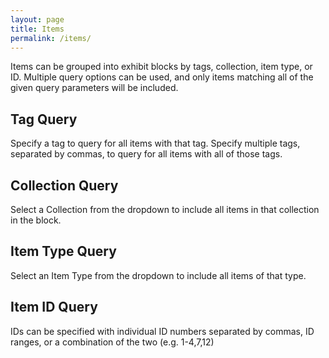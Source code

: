 ```yaml
---
layout: page
title: Items
permalink: /items/
---
```


Items can be grouped into exhibit blocks by tags, collection, item type, or ID.
Multiple query options can be used, and only items matching all of the given
query parameters will be included.

Tag Query
---------
Specify a tag to query for all items with that tag. Specify multiple tags,
separated by commas, to query for all items with all of those tags.

Collection Query
----------------
Select a Collection from the dropdown to include all items in that collection in
the block.

Item Type Query
---------------
Select an Item Type from the dropdown to include all items of that type.

Item ID Query
-------------
IDs can be specified with individual ID numbers separated by commas, ID ranges,
or a combination of the two (e.g. 1-4,7,12)
